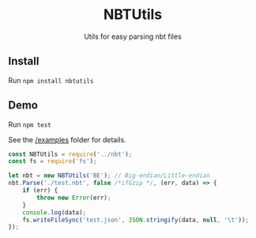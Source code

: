 <h1 align = "center">NBTUtils</h1>

<p align = "center">Utils for easy parsing nbt files</p>

## Install

Run `npm install nbtutils`

## Demo

Run `npm test`

See the [/examples](./examples) folder for details.

```js
const NBTUtils = require('../nbt');
const fs = require('fs');

let nbt = new NBTUtils('BE'); // Big-endian/Little-endian
nbt.Parse('./test.nbt', false /*ifGzip */, (err, data) => {
    if (err) {
        throw new Error(err);
    }
    console.log(data);
    fs.writeFileSync('test.json', JSON.stringify(data, null, '\t'));
});


```

